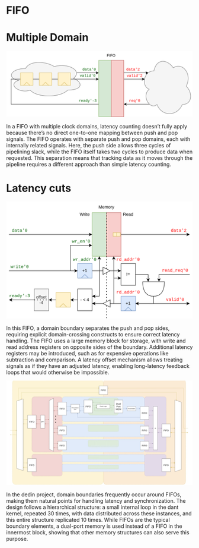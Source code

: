 
# FIFO

# Multiple Domain
![fifoExampleHighLevel](/images/fifoExampleHighLevel.png)


In a FIFO with multiple clock domains, latency counting doesn’t fully apply because there’s no direct one-to-one mapping between push and pop signals. The FIFO operates with separate push and pop domains, each with internally related signals. Here, the push side allows three cycles of pipelining slack, while the FIFO itself takes two cycles to produce data when requested. This separation means that tracking data as it moves through the pipeline requires a different approach than simple latency counting.



# Latency cuts 

![fifoImpl.png](/images/fifoImpl.png)

In this FIFO, a domain boundary separates the push and pop sides, requiring explicit domain-crossing constructs to ensure correct latency handling. The FIFO uses a large memory block for storage, with write and read address registers on opposite sides of the boundary. Additional latency registers may be introduced, such as for expensive operations like subtraction and comparison. A latency offset mechanism allows treating signals as if they have an adjusted latency, enabling long-latency feedback loops that would otherwise be impossible.





![structureFIFO.png](/images/structureFIFO.png)

In the dedin project, domain boundaries frequently occur around FIFOs, making them natural points for handling latency and synchronization. The design follows a hierarchical structure: a small internal loop in the dant kernel, repeated 30 times, with data distributed across these instances, and this entire structure replicated 10 times. While FIFOs are the typical boundary elements, a dual-port memory is used instead of a FIFO in the innermost block, showing that other memory structures can also serve this purpose.
